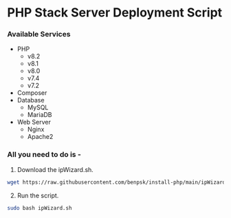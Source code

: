 # PHP Stack Server Deployment Script

### Available Services

- PHP 
  - v8.2
  - v8.1
  - v8.0
  - v7.4
  - v7.2
- Composer
- Database 
  - MySQL 
  - MariaDB
- Web Server 
  - Nginx 
  - Apache2

### All you need to do is - 

1. Download the ipWizard.sh.
```sh
wget https://raw.githubusercontent.com/benpsk/install-php/main/ipWizard.sh
```

2. Run the script.
```sh
sudo bash ipWizard.sh
```


